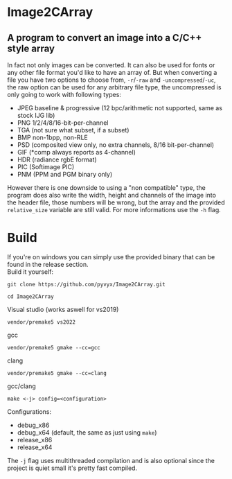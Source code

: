 # Image2CArray

## A program to convert an image into a C/C++ style array
In fact not only images can be converted. It can also be used for fonts or any other file format you'd like to have an array of. But when converting a file you
have two options to choose from, `-r`/`-raw` and `-uncompressed`/`-uc`, the raw option can be used for any arbitrary file type, the uncompressed is only going to work with following types:
 - JPEG baseline & progressive (12 bpc/arithmetic not supported, same as stock IJG lib)
 - PNG 1/2/4/8/16-bit-per-channel
 - TGA (not sure what subset, if a subset)
 - BMP non-1bpp, non-RLE
 - PSD (composited view only, no extra channels, 8/16 bit-per-channel)
 - GIF (*comp always reports as 4-channel)
 - HDR (radiance rgbE format)
 - PIC (Softimage PIC)
 - PNM (PPM and PGM binary only)

However there is one downside to using a "non compatible" type, the program does also write the width, height and channels of the image into the header file, those numbers will be wrong, but the array and the provided `relative_size` variable are still valid. For more informations use the `-h` flag.

# Build
If you're on windows you can simply use the provided binary that can be found in the release section.  
Build it yourself:
```
git clone https://github.com/pyvyx/Image2CArray.git
```
```
cd Image2CArray
```
Visual studio (works aswell for vs2019)  
```
vendor/premake5 vs2022
```
gcc  
```
vendor/premake5 gmake --cc=gcc
```
clang
```
vendor/premake5 gmake --cc=clang
```
gcc/clang
```
make <-j> config=<configuration>
```
Configurations:
 - debug_x86
 - debug_x64 (default, the same as just using `make`)
 - release_x86
 - release_x64

The `-j` flag uses multithreaded compilation and is also optional since the project is quiet small it's pretty fast compiled.

